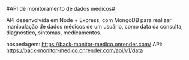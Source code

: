#API de monitoramento de dados médicos#

API desenvolvida em Node + Express, com MongoDB para  realizar manipulação de dados médicos de um usuário, como data da consulta, diagnóstico, sintomas, medicamentos.

hospedagem: https://back-monitor-medico.onrender.com/
API: https://back-monitor-medico.onrender.com/api/v1/data
